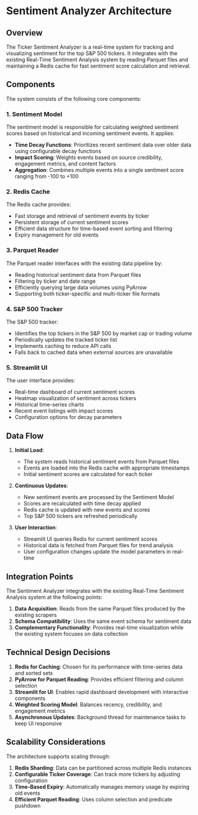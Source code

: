 # Sentiment Analyzer Architecture

## Overview

The Ticker Sentiment Analyzer is a real-time system for tracking and visualizing sentiment for the top S&P 500 tickers. It integrates with the existing Real-Time Sentiment Analysis system by reading Parquet files and maintaining a Redis cache for fast sentiment score calculation and retrieval.

## Components

The system consists of the following core components:

### 1. Sentiment Model

The sentiment model is responsible for calculating weighted sentiment scores based on historical and incoming sentiment events. It applies:

- **Time Decay Functions**: Prioritizes recent sentiment data over older data using configurable decay functions
- **Impact Scoring**: Weights events based on source credibility, engagement metrics, and content factors
- **Aggregation**: Combines multiple events into a single sentiment score ranging from -100 to +100

### 2. Redis Cache

The Redis cache provides:

- Fast storage and retrieval of sentiment events by ticker
- Persistent storage of current sentiment scores
- Efficient data structure for time-based event sorting and filtering
- Expiry management for old events

### 3. Parquet Reader

The Parquet reader interfaces with the existing data pipeline by:

- Reading historical sentiment data from Parquet files
- Filtering by ticker and date range
- Efficiently querying large data volumes using PyArrow
- Supporting both ticker-specific and multi-ticker file formats

### 4. S&P 500 Tracker

The S&P 500 tracker:

- Identifies the top tickers in the S&P 500 by market cap or trading volume
- Periodically updates the tracked ticker list
- Implements caching to reduce API calls
- Falls back to cached data when external sources are unavailable

### 5. Streamlit UI

The user interface provides:

- Real-time dashboard of current sentiment scores
- Heatmap visualization of sentiment across tickers
- Historical time-series charts
- Recent event listings with impact scores
- Configuration options for decay parameters

## Data Flow

1. **Initial Load**:
   - The system reads historical sentiment events from Parquet files
   - Events are loaded into the Redis cache with appropriate timestamps
   - Initial sentiment scores are calculated for each ticker

2. **Continuous Updates**:
   - New sentiment events are processed by the Sentiment Model
   - Scores are recalculated with time decay applied
   - Redis cache is updated with new events and scores
   - Top S&P 500 tickers are refreshed periodically

3. **User Interaction**:
   - Streamlit UI queries Redis for current sentiment scores
   - Historical data is fetched from Parquet files for trend analysis
   - User configuration changes update the model parameters in real-time

## Integration Points

The Sentiment Analyzer integrates with the existing Real-Time Sentiment Analysis system at the following points:

1. **Data Acquisition**: Reads from the same Parquet files produced by the existing scrapers
2. **Schema Compatibility**: Uses the same event schema for sentiment data
3. **Complementary Functionality**: Provides real-time visualization while the existing system focuses on data collection

## Technical Design Decisions

1. **Redis for Caching**: Chosen for its performance with time-series data and sorted sets
2. **PyArrow for Parquet Reading**: Provides efficient filtering and column selection
3. **Streamlit for UI**: Enables rapid dashboard development with interactive components
4. **Weighted Scoring Model**: Balances recency, credibility, and engagement metrics
5. **Asynchronous Updates**: Background thread for maintenance tasks to keep UI responsive

## Scalability Considerations

The architecture supports scaling through:

1. **Redis Sharding**: Data can be partitioned across multiple Redis instances
2. **Configurable Ticker Coverage**: Can track more tickers by adjusting configuration
3. **Time-Based Expiry**: Automatically manages memory usage by expiring old events
4. **Efficient Parquet Reading**: Uses column selection and predicate pushdown